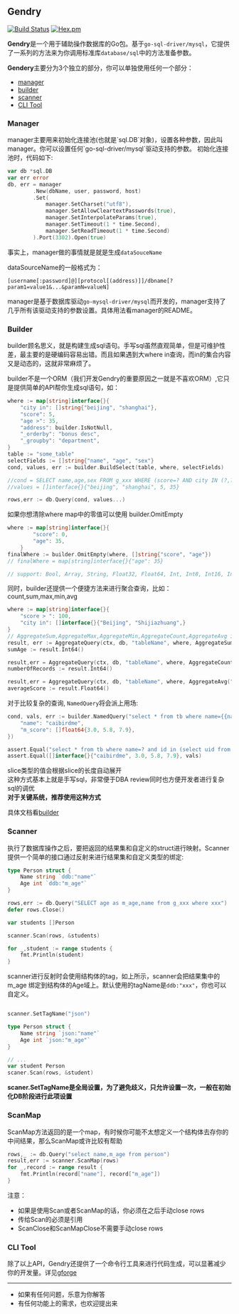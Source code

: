## Gendry
[![Build Status](https://www.travis-ci.org/didi/Gendry.svg?branch=master)](https://www.travis-ci.org/didi/Gendry)
[![Hex.pm](https://img.shields.io/hexpm/l/plug.svg)](https://github.com/didi/Gendry/blob/master/LICENSE)

**Gendry**是一个用于辅助操作数据库的Go包。基于`go-sql-driver/mysql`，它提供了一系列的方法来为你调用标准库`database/sql`中的方法准备参数。

**Gendery**主要分为3个独立的部分，你可以单独使用任何一个部分：

* [manager](#manager)
* [builder](#builder)
* [scanner](#scanner)
* [CLI Tool](#tools)

<h3 id="manager">Manager</h3>
manager主要用来初始化连接池(也就是`sql.DB`对象)，设置各种参数，因此叫manager。你可以设置任何`go-sql-driver/mysql`驱动支持的参数。
初始化连接池时，代码如下:

``` go
var db *sql.DB
var err error
db, err = manager
		.New(dbName, user, password, host)
		.Set(
			manager.SetCharset("utf8"),
			manager.SetAllowCleartextPasswords(true),
			manager.SetInterpolateParams(true),
			manager.SetTimeout(1 * time.Second),
			manager.SetReadTimeout(1 * time.Second)
		).Port(3302).Open(true)
```
事实上，manager做的事情就是就是生成`dataSouceName`

dataSourceName的一般格式为：

```
[username[:password]@][protocol[(address)]]/dbname[?param1=value1&...&paramN=valueN]
```
manager是基于数据库驱动`go-mysql-driver/mysql`而开发的，manager支持了几乎所有该驱动支持的参数设置。具体用法看manager的README。

<h3 id="builder">Builder</h3>
builder顾名思义，就是构建生成sql语句。手写sql虽然直观简单，但是可维护性差，最主要的是硬编码容易出错。而且如果遇到大where in查询，而in的集合内容又是动态的，这就非常麻烦了。

builder不是一个ORM（我们开发Gendry的重要原因之一就是不喜欢ORM）,它只是提供简单的API帮你生成sql语句，如：

```go
where := map[string]interface{}{
	"city in": []string{"beijing", "shanghai"},
	"score": 5,
	"age >": 35,
	"address": builder.IsNotNull,
	"_orderby": "bonus desc",
	"_groupby": "department",
}
table := "some_table"
selectFields := []string{"name", "age", "sex"}
cond, values, err := builder.BuildSelect(table, where, selectFields)

//cond = SELECT name,age,sex FROM g_xxx WHERE (score=? AND city IN (?,?) AND age>? AND address IS NOT NULL) GROUP BY department ORDER BY bonus DESC
//values = []interface{}{"beijing", "shanghai", 5, 35}

rows,err := db.Query(cond, values...)
```

如果你想清除where map中的零值可以使用 builder.OmitEmpty
``` go
where := map[string]interface{}{
		"score": 0,
		"age": 35,
	}
finalWhere := builder.OmitEmpty(where, []string{"score", "age"})
// finalWhere = map[string]interface{}{"age": 35}

// support: Bool, Array, String, Float32, Float64, Int, Int8, Int16, Int32, Int64, Uint, Uint8, Uint16, Uint32, Uint64, Uintptr, Map, Slice, Interface, Struct
```

同时，builder还提供一个便捷方法来进行聚合查询，比如：count,sum,max,min,avg

```go
where := map[string]interface{}{
    "score > ": 100,
    "city in": []interface{}{"Beijing", "Shijiazhuang",}
}
// AggregateSum,AggregateMax,AggregateMin,AggregateCount,AggregateAvg is supported
result, err := AggregateQuery(ctx, db, "tableName", where, AggregateSum("age"))
sumAge := result.Int64()

result,err = AggregateQuery(ctx, db, "tableName", where, AggregateCount("*")) 
numberOfRecords := result.Int64()

result,err = AggregateQuery(ctx, db, "tableName", where, AggregateAvg("score"))
averageScore := result.Float64()
```

对于比较复杂的查询, `NamedQuery`将会派上用场:
```go
cond, vals, err := builder.NamedQuery("select * from tb where name={{name}} and id in (select uid from anothertable where score in {{m_score}})", map[string]interface{}{
	"name": "caibirdme",
	"m_score": []float64{3.0, 5.8, 7.9},
})

assert.Equal("select * from tb where name=? and id in (select uid from anothertable where score in (?,?,?))", cond)
assert.Equal([]interface{}{"caibirdme", 3.0, 5.8, 7.9}, vals)
```
slice类型的值会根据slice的长度自动展开  
这种方式基本上就是手写sql，非常便于DBA review同时也方便开发者进行复杂sql的调优  
**对于关键系统，推荐使用这种方式**

具体文档看[builder](../../builder/README.md)

<h3 id="scanner">Scanner</h3>
执行了数据库操作之后，要把返回的结果集和自定义的struct进行映射。Scanner提供一个简单的接口通过反射来进行结果集和自定义类型的绑定:

```go
type Person struct {
	Name string `ddb:"name"`
	Age int `ddb:"m_age"`
}

rows,err := db.Query("SELECT age as m_age,name from g_xxx where xxx")
defer rows.Close()

var students []Person

scanner.Scan(rows, &students)

for _,student := range students {
	fmt.Println(student)
}
```

scanner进行反射时会使用结构体的tag，如上所示，scanner会把结果集中的 m_age 绑定到结构体的Age域上。默认使用的tagName是`ddb:"xxx"`，你也可以自定义。

``` go

scanner.SetTagName("json")

type Person struct {
	Name string `json:"name"`
	Age int `json:"m_age"`
}

// ...
var student Person
scaner.Scan(rows, &student)
```

**scaner.SetTagName是全局设置，为了避免歧义，只允许设置一次，一般在初始化DB阶段进行此项设置**

### ScanMap
ScanMap方法返回的是一个map，有时候你可能不太想定义一个结构体去存你的中间结果，那么ScanMap或许比较有帮助

```go
rows,_ := db.Query("select name,m_age from person")
result,err := scanner.ScanMap(rows)
for _,record := range result {
	fmt.Println(record["name"], record["m_age"])
}
```

注意：

* 如果是使用Scan或者ScanMap的话，你必须在之后手动close rows
* 传给Scan的必须是引用
* ScanClose和ScanMapClose不需要手动close rows

<h3 id="tools">CLI Tool</h3>

除了以上API，Gendry还提供了一个命令行工具来进行代码生成，可以显著减少你的开发量。详见[gforge](https://github.com/caibirdme/gforge)

---

* 如果有任何问题，乐意为你解答
* 有任何功能上的需求，也欢迎提出来
